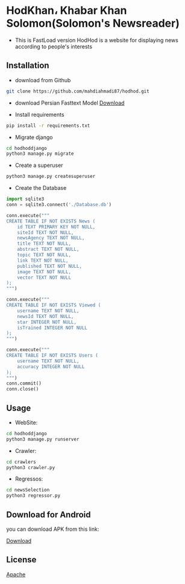 # HodKhan، Khabar Khan Solomon(Solomon's Newsreader)

* This is FastLoad version
HodHod is a website for displaying news according to people's interests


## Installation

* download from Github
```bash
git clone https://github.com/mahdiahmadi87/hodhod.git
```

* download Persian Fasttext Model
[Download](https://fasttext.cc/docs/en/crawl-vectors.html#models)

* Install requirements
```bash
pip install -r requirements.txt
```

* Migrate django
```bash
cd hodhoddjango
python3 manage.py migrate
```

* Create a superuser
```bash
python3 manage.py createsuperuser
```

* Create the Database
```python
import sqlite3
conn = sqlite3.connect('./Database.db')

conn.execute("""
CREATE TABLE IF NOT EXISTS News (
    id TEXT PRIMARY KEY NOT NULL,
    siteId TEXT NOT NULL,
    newsAgency TEXT NOT NULL,
    title TEXT NOT NULL,
    abstract TEXT NOT NULL,
    topic TEXT NOT NULL,
    link TEXT NOT NULL,
    published TEXT NOT NULL,
    image TEXT NOT NULL,
    vector TEXT NOT NULL
);
""")

conn.execute("""
CREATE TABLE IF NOT EXISTS Viewed (
    username TEXT NOT NULL,
    newsId TEXT NOT NULL,
    star INTEGER NOT NULL,
    isTrained INTEGER NOT NULL
);
""")

conn.execute("""
CREATE TABLE IF NOT EXISTS Users (
    username TEXT NOT NULL,
    accuracy INTEGER NOT NULL
);
""")
conn.commit()
conn.close()
```


## Usage
* WebSite:
```bash
cd hodhoddjango
python3 manage.py runserver
```

* Crawler:
```bash
cd crawlers
python3 crawler.py
```

* Regressos:
```bash
cd newsSelection
python3 regressor.py
```


## Download for Android

you can download APK from this link:

[Download](https://github.com/mahdiahmadi87/hodhod/blob/fastLoad/hodhoddjango/newsapp/static/files/base.apk "github path")

## License

[Apache](http://www.apache.org/licenses/)
